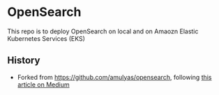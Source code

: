 # OpenSearch
This repo is to deploy OpenSearch on local and on Amaozn Elastic Kubernetes Services (EKS) 

## History
* Forked from https://github.com/amulyas/opensearch, following [this article on Medium](https://amulyasharma.medium.com/opensearch-up-and-running-in-10-mins-49e05689087e)
